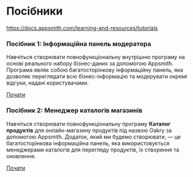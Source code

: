 # Посібники

https://docs.appsmith.com/learning-and-resources/tutorials

### Посібник 1: Інформаційна панель модератора

Навчіться створювати повнофункціональну внутрішню програму на основі реального набору бізнес-даних за допомогою Appsmith. Програма являє собою багатосторінкову інформаційну панель, яка дозволяє переглядати всю бізнес-інформацію та модерувати окремі відгуки, надані користувачами.

[Почати](tutor1.md)

### Посібник 2: Менеджер каталогів магазинів

Навчіться створювати повнофункціональну програму **Каталог продуктів** для онлайн-магазину продуктів під назвою Oakry за допомогою Appsmith. Додаток, який ми будемо створювати, — це багатосторінкова інформаційна панель, яка використовується менеджерами каталогів для перегляду продуктів, їх створення та оновлення.

[Почати](tutor2.md)